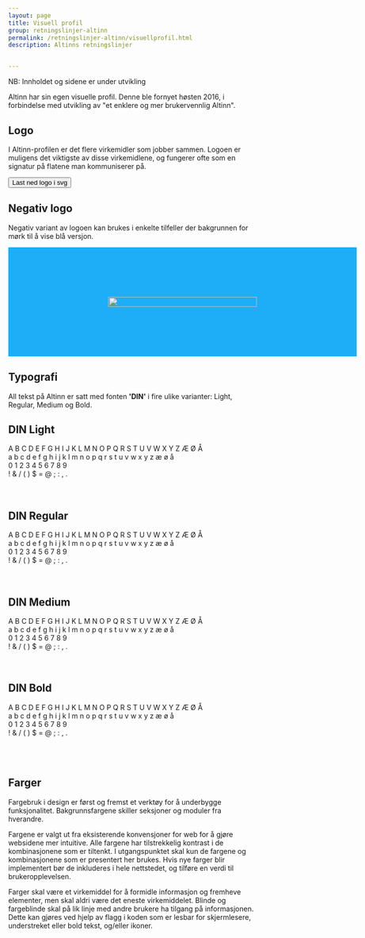 ```yaml
---
layout: page
title: Visuell profil
group: retningslinjer-altinn
permalink: /retningslinjer-altinn/visuellprofil.html
description: Altinns retningslinjer


---
```


<div id="alert-no-arrow" class="a-message a-message-error a-message--arrow-off a-message--fullwidth mb-2 a-py-minus-1">
  NB: Innholdet og sidene er under utvikling
</div>

<p class="a-leadText a-fontBold">Altinn har sin egen visuelle profil. Denne ble fornyet høsten 2016, i forbindelse med utvikling av "et enklere og mer brukervennlig Altinn".</p>

## Logo

I Altinn-profilen er det flere virkemidler som jobber sammen. Logoen er muligens det viktigste av disse virkemidlene, og fungerer ofte som en signatur på flatene man kommuniserer på.

<button type="button" class="a-btn a-btn-action"><i class="ai ai-download"></i><span>Last ned logo i svg</span></button>

## Negativ logo

Negativ variant av logoen kan brukes i enkelte tilfeller der bakgrunnen for mørk til å vise blå versjon.

<div style="background: #1eaef7; width: 100%; padding: 100px; text-align: center;"><img style="width: 300px; margin: auto;" alt="" src="http://altinn.github.io/DesignSystem/images/a-logo-white.svg" height="20" width="132"></div>

## Typografi

All tekst på Altinn er satt med fonten <b>'DIN'</b> i fire ulike varianter: Light, Regular, Medium og Bold.

<div class="row">
<div class="col-xs-12 col-md-6">

<h2 id="din-light">DIN Light</h2>
<span class="a-fontLight"> A B C D E F G H I J K L M N O P Q R S T U V W X Y Z Æ Ø Å<br> a b c d e f g h i j k l m n o p q r s t u v w x y z æ ø å<br> 0 1 2 3 4 5 6 7 8 9<br> ! &amp; / ( ) $ = @ ; : , . </span><br><br><br></div>
<div class="col-xs-12 col-md-6">

<h2 id="din-regular">DIN Regular</h2>
<span class="a-fontReg"> A B C D E F G H I J K L M N O P Q R S T U V W X Y Z Æ Ø Å<br> a b c d e f g h i j k l m n o p q r s t u v w x y z æ ø å<br> 0 1 2 3 4 5 6 7 8 9<br> ! &amp; / ( ) $ = @ ; : , . </span><br><br><br></div>
<div class="col-xs-12 col-md-6">

<h2 id="din-medium">DIN Medium</h2>
<span class="a-fontMedium"> A B C D E F G H I J K L M N O P Q R S T U V W X Y Z Æ Ø Å<br> a b c d e f g h i j k l m n o p q r s t u v w x y z æ ø å<br> 0 1 2 3 4 5 6 7 8 9<br> ! &amp; / ( ) $ = @ ; : , . </span><br><br><br></div>
<div class="col-xs-12 col-md-6">

<h2 id="din-bold">DIN Bold</h2>
<span class="a-fontBold"> A B C D E F G H I J K L M N O P Q R S T U V W X Y Z Æ Ø Å<br> a b c d e f g h i j k l m n o p q r s t u v w x y z æ ø å<br> 0 1 2 3 4 5 6 7 8 9<br> ! &amp; / ( ) $ = @ ; : , . </span> <br><br><br><br></div>

</div>


## Farger

Fargebruk i design er først og fremst et verktøy for å underbygge funksjonalitet. Bakgrunnsfargene skiller seksjoner og moduler fra hverandre.

Fargene er valgt ut fra eksisterende konvensjoner for web for å gjøre websidene mer intuitive. Alle fargene har tilstrekkelig kontrast i de kombinasjonene som er tiltenkt. I utgangspunktet skal kun de fargene og kombinasjonene som er presentert her brukes. Hvis nye farger blir implementert bør de inkluderes i hele nettstedet, og tilføre en verdi til brukeropplevelsen.

Farger skal være et virkemiddel for å formidle informasjon og fremheve elementer, men skal aldri være det eneste virkemiddelet. Blinde og fargeblinde skal på lik linje med andre brukere ha tilgang på informasjonen. Dette kan gjøres ved hjelp av flagg i koden som er lesbar for skjermlesere, understreket eller bold tekst, og/eller ikoner.  

